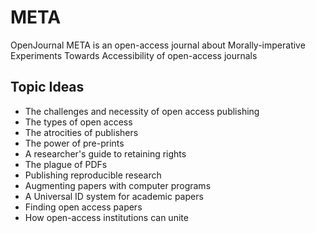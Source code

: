 # META

OpenJournal META is an open-access journal about Morally-imperative Experiments Towards Accessibility of open-access journals

## Topic Ideas

- The challenges and necessity of open access publishing
- The types of open access
- The atrocities of publishers
- The power of pre-prints
- A researcher's guide to retaining rights
- The plague of PDFs
- Publishing reproducible research
- Augmenting papers with computer programs
- A Universal ID system for academic papers
- Finding open access papers
- How open-access institutions can unite

